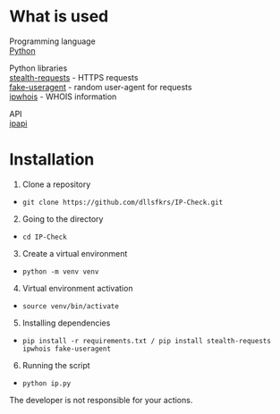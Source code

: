 # What is used
Programming language   
[Python](https://www.python.org/downloads/)   

Python libraries     
[stealth-requests](https://pypi.org/project/stealth-requests/) - HTTPS requests     
[fake-useragent](https://pypi.org/project/fake-useragent/) - random user-agent for requests    
[ipwhois](https://pypi.org/project/ipwhois/) - WHOIS information     

API    
[ipapi](https://ipapi.co/)   

# Installation 
1. Clone a repository  
- ```git clone https://github.com/dllsfkrs/IP-Check.git```  
2. Going to the directory  
- ```cd IP-Check```  
3. Create a virtual environment
- ```python -m venv venv```
4. Virtual environment activation
- ```source venv/bin/activate```
5. Installing dependencies
- ```pip install -r requirements.txt / pip install stealth-requests ipwhois fake-useragent```
6. Running the script  
- ```python ip.py```

The developer is not responsible for your actions.
